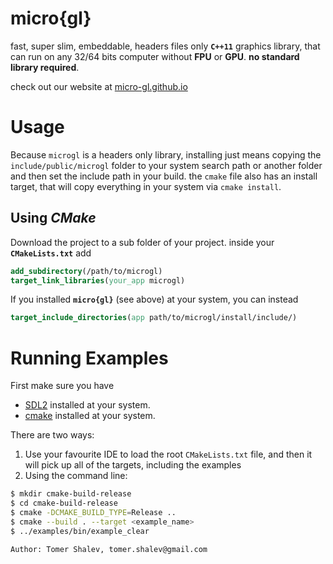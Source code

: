 # micro{gl}

fast, super slim, embeddable, headers files only **`C++11`** graphics library, that  
can run on any 32/64 bits computer without **FPU** or **GPU**. **no standard library required**.

check out our website at [micro-gl.github.io](micro-gl.github.io)

# Usage
Because `microgl` is a headers only library, installing just means copying the `include/public/microgl`
folder to your system search path or another folder and then set the include path in your build.
the `cmake` file also has an install target, that will copy everything in your system via ```cmake install```.

## Using *CMake*
Download the project to a sub folder of your project. inside your **`CMakeLists.txt`** add
```cmake
add_subdirectory(/path/to/microgl)
target_link_libraries(your_app microgl)
```
If you installed **`micro{gl}`** (see above) at your system, you can instead
```cmake
target_include_directories(app path/to/microgl/install/include/)
```

# Running Examples
First make sure you have 
 - [SDL2](https://www.libsdl.org/) installed at your system.  
 - [cmake](https://cmake.org/download/) installed at your system.

There are two ways:
1. Use your favourite IDE to load the root `CMakeLists.txt` file, and then it   
   will pick up all of the targets, including the examples
2. Using the command line:
```bash
$ mkdir cmake-build-release
$ cd cmake-build-release
$ cmake -DCMAKE_BUILD_TYPE=Release ..
$ cmake --build . --target <example_name>
$ ../examples/bin/example_clear
```

```text
Author: Tomer Shalev, tomer.shalev@gmail.com
```